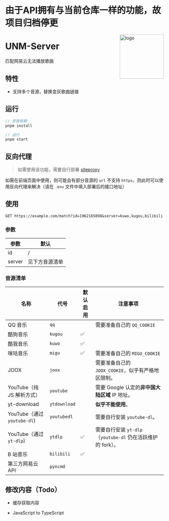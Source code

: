 # 由于API拥有与当前仓库一样的功能，故项目归档停更
<!-- Thanks to https://zhconvert.org's Chinese (China) converter ! -->

<img src="./public/favicon.png" alt="logo" width="140" height="140" align="right">

# UNM-Server

匹配网易云无法播放歌曲

## 特性

- 支持多个音源，替换变灰歌曲链接

## 运行

```js
// 安装依赖
pnpm install

// 运行
pnpm start
```

## 反向代理

> 如需使用该功能，需要自行部署 [siteproxy](https://github.com/netptop/siteproxy)

如需在前端页面中使用，则可能会有部分音源的 `url` 不支持 `https`，则此时可以使用反向代理来解决（请在 `.env` 文件中填入部署后的接口地址）

## 使用

```http
GET https://example.com/match?id=1962165898&server=kuwo,kugou,bilibili
```

### 参数

| 参数   | 默认           |
| ------ | -------------- |
| id     | /              |
| server | 见下方音源清单 |

### 音源清单

| 名称                        | 代号         | 默认启用 | 注意事项                                                    |
| --------------------------- | ------------ | -------- | ----------------------------------------------------------- |
| QQ 音乐                     | `qq`         |          | 需要准备自己的 `QQ_COOKIE`                                  |
| 酷狗音乐                    | `kugou`      | ✅       |                                                             |
| 酷我音乐                    | `kuwo`       | ✅       |                                                             |
| 咪咕音乐                    | `migu`       | ✅       | 需要准备自己的 `MIGU_COOKIE`                                |
| JOOX                        | `joox`       |          | 需要准备自己的 `JOOX_COOKIE`，似乎有严格地区限制。          |
| YouTube（纯 JS 解析方式）   | `youtube`    |          | 需要 Google 认定的**非中国大陆区域** IP 地址。              |
| yt-download                 | `ytdownload` |          | **似乎不能使用**。                                          |
| YouTube（通过 `youtube-dl`) | `youtubedl`  |          | 需要自行安装 `youtube-dl`。                                 |
| YouTube（通过 `yt-dlp`)     | `ytdlp`      | ✅       | 需要自行安装 `yt-dlp`（`youtube-dl` 仍在活跃维护的 fork）。 |
| B 站音乐                    | `bilibili`   | ✅       |                                                             |
| 第三方网易云 API            | `pyncmd`     |          |                                                             |

 ## 修改内容（Todo）

- 缓存获取内容

- JavaScript to TypeScript